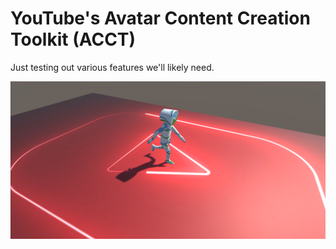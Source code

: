 # YouTube's Avatar Content Creation Toolkit (ACCT)

Just testing out various features we'll likely need.

![](YouTube-ACCT.png)